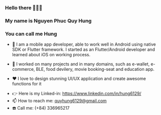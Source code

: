 ### Hello there 👋👋👋
### My name is Nguyen Phuc Quy Hung
### You can call me Hung
 
* 🌱 I am a mobile app developer, able to work well in Android using native SDK or Flutter framework. I started as an Flutter/Android developer and learned about iOS on working process.
* 👯 I worked on many projects and in many domains, such as e-wallet, e-commerce, BLE, food devilery, movie booking-seat and education app. 

* ❤️ I love to design stunning UI/UX application and create awesome functions for it

<!-- * 📃 You can check out my resume: https://bit.ly/3dvmJDD -->

* 👉 Here is my Linked-in: https://www.linkedin.com/in/hung6129/
* 📫 How to reach me: quyhung6129@gmail.com
* ☎️ Call me: (+84) 336965217





